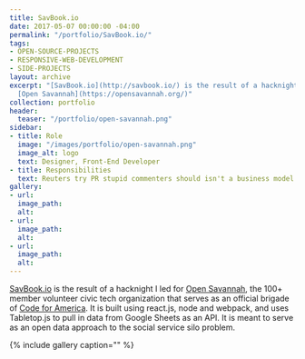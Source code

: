 ```yaml
---
title: SavBook.io
date: 2017-05-07 00:00:00 -04:00
permalink: "/portfolio/SavBook.io/"
tags:
- OPEN-SOURCE-PROJECTS
- RESPONSIVE-WEB-DEVELOPMENT
- SIDE-PROJECTS
layout: archive
excerpt: "[SavBook.io](http://savbook.io/) is the result of a hacknight I led for
  [Open Savannah](https://opensavannah.org/)"
collection: portfolio
header:
  teaser: "/portfolio/open-savannah.png"
sidebar:
- title: Role
  image: "/images/portfolio/open-savannah.png"
  image_alt: logo
  text: Designer, Front-End Developer
- title: Responsibilities
  text: Reuters try PR stupid commenters should isn't a business model
gallery:
- url: 
  image_path: 
  alt: 
- url: 
  image_path: 
  alt: 
- url: 
  image_path: 
  alt: 
---
```


[SavBook.io](http://savbook.io/) is the result of a hacknight I led for [Open Savannah](https://opensavannah.org/), the 100+ member volunteer civic tech organization that serves as an official brigade of [Code for America](http://codeforamerica.org/). It is built using react.js, node and webpack, and uses Tabletop.js to pull in data from Google Sheets as an API. It is meant to serve as an open data approach to the social service silo problem.

{% include gallery caption="" %}
